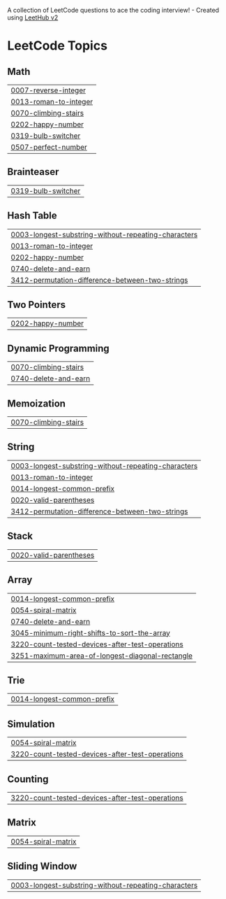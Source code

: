 A collection of LeetCode questions to ace the coding interview! - Created using [LeetHub v2](https://github.com/arunbhardwaj/LeetHub-2.0)
<!---LeetCode Topics Start-->
# LeetCode Topics
## Math
|  |
| ------- |
| [0007-reverse-integer](https://github.com/karan96108/LeetCode-Questions-Solution/tree/master/0007-reverse-integer) |
| [0013-roman-to-integer](https://github.com/karan96108/LeetCode-Questions-Solution/tree/master/0013-roman-to-integer) |
| [0070-climbing-stairs](https://github.com/karan96108/LeetCode-Questions-Solution/tree/master/0070-climbing-stairs) |
| [0202-happy-number](https://github.com/karan96108/LeetCode-Questions-Solution/tree/master/0202-happy-number) |
| [0319-bulb-switcher](https://github.com/karan96108/LeetCode-Questions-Solution/tree/master/0319-bulb-switcher) |
| [0507-perfect-number](https://github.com/karan96108/LeetCode-Questions-Solution/tree/master/0507-perfect-number) |
## Brainteaser
|  |
| ------- |
| [0319-bulb-switcher](https://github.com/karan96108/LeetCode-Questions-Solution/tree/master/0319-bulb-switcher) |
## Hash Table
|  |
| ------- |
| [0003-longest-substring-without-repeating-characters](https://github.com/karan96108/LeetCode-Questions-Solution/tree/master/0003-longest-substring-without-repeating-characters) |
| [0013-roman-to-integer](https://github.com/karan96108/LeetCode-Questions-Solution/tree/master/0013-roman-to-integer) |
| [0202-happy-number](https://github.com/karan96108/LeetCode-Questions-Solution/tree/master/0202-happy-number) |
| [0740-delete-and-earn](https://github.com/karan96108/LeetCode-Questions-Solution/tree/master/0740-delete-and-earn) |
| [3412-permutation-difference-between-two-strings](https://github.com/karan96108/LeetCode-Questions-Solution/tree/master/3412-permutation-difference-between-two-strings) |
## Two Pointers
|  |
| ------- |
| [0202-happy-number](https://github.com/karan96108/LeetCode-Questions-Solution/tree/master/0202-happy-number) |
## Dynamic Programming
|  |
| ------- |
| [0070-climbing-stairs](https://github.com/karan96108/LeetCode-Questions-Solution/tree/master/0070-climbing-stairs) |
| [0740-delete-and-earn](https://github.com/karan96108/LeetCode-Questions-Solution/tree/master/0740-delete-and-earn) |
## Memoization
|  |
| ------- |
| [0070-climbing-stairs](https://github.com/karan96108/LeetCode-Questions-Solution/tree/master/0070-climbing-stairs) |
## String
|  |
| ------- |
| [0003-longest-substring-without-repeating-characters](https://github.com/karan96108/LeetCode-Questions-Solution/tree/master/0003-longest-substring-without-repeating-characters) |
| [0013-roman-to-integer](https://github.com/karan96108/LeetCode-Questions-Solution/tree/master/0013-roman-to-integer) |
| [0014-longest-common-prefix](https://github.com/karan96108/LeetCode-Questions-Solution/tree/master/0014-longest-common-prefix) |
| [0020-valid-parentheses](https://github.com/karan96108/LeetCode-Questions-Solution/tree/master/0020-valid-parentheses) |
| [3412-permutation-difference-between-two-strings](https://github.com/karan96108/LeetCode-Questions-Solution/tree/master/3412-permutation-difference-between-two-strings) |
## Stack
|  |
| ------- |
| [0020-valid-parentheses](https://github.com/karan96108/LeetCode-Questions-Solution/tree/master/0020-valid-parentheses) |
## Array
|  |
| ------- |
| [0014-longest-common-prefix](https://github.com/karan96108/LeetCode-Questions-Solution/tree/master/0014-longest-common-prefix) |
| [0054-spiral-matrix](https://github.com/karan96108/LeetCode-Questions-Solution/tree/master/0054-spiral-matrix) |
| [0740-delete-and-earn](https://github.com/karan96108/LeetCode-Questions-Solution/tree/master/0740-delete-and-earn) |
| [3045-minimum-right-shifts-to-sort-the-array](https://github.com/karan96108/LeetCode-Questions-Solution/tree/master/3045-minimum-right-shifts-to-sort-the-array) |
| [3220-count-tested-devices-after-test-operations](https://github.com/karan96108/LeetCode-Questions-Solution/tree/master/3220-count-tested-devices-after-test-operations) |
| [3251-maximum-area-of-longest-diagonal-rectangle](https://github.com/karan96108/LeetCode-Questions-Solution/tree/master/3251-maximum-area-of-longest-diagonal-rectangle) |
## Trie
|  |
| ------- |
| [0014-longest-common-prefix](https://github.com/karan96108/LeetCode-Questions-Solution/tree/master/0014-longest-common-prefix) |
## Simulation
|  |
| ------- |
| [0054-spiral-matrix](https://github.com/karan96108/LeetCode-Questions-Solution/tree/master/0054-spiral-matrix) |
| [3220-count-tested-devices-after-test-operations](https://github.com/karan96108/LeetCode-Questions-Solution/tree/master/3220-count-tested-devices-after-test-operations) |
## Counting
|  |
| ------- |
| [3220-count-tested-devices-after-test-operations](https://github.com/karan96108/LeetCode-Questions-Solution/tree/master/3220-count-tested-devices-after-test-operations) |
## Matrix
|  |
| ------- |
| [0054-spiral-matrix](https://github.com/karan96108/LeetCode-Questions-Solution/tree/master/0054-spiral-matrix) |
## Sliding Window
|  |
| ------- |
| [0003-longest-substring-without-repeating-characters](https://github.com/karan96108/LeetCode-Questions-Solution/tree/master/0003-longest-substring-without-repeating-characters) |
<!---LeetCode Topics End-->